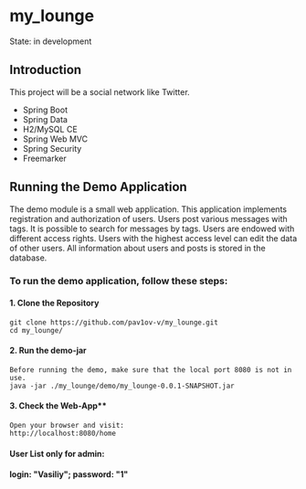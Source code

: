 # my_lounge

State: in development

## Introduction

This project will be a social network like Twitter.

- Spring Boot
- Spring Data
- H2/MySQL CE
- Spring Web MVC
- Spring Security
- Freemarker

## Running the Demo Application

The demo module is a small web application.
This application implements registration and authorization of users. Users post various messages with tags. It is possible to search for messages by tags.
Users are endowed with different access rights. Users with the highest access level can edit the data of other users.
All information about users and posts is stored in the database.

### To run the demo application, follow these steps:

#### 1. Clone the Repository
    git clone https://github.com/pav1ov-v/my_lounge.git
    cd my_lounge/
#### 2. Run the demo-jar
    Before running the demo, make sure that the local port 8080 is not in use.
    java -jar ./my_lounge/demo/my_lounge-0.0.1-SNAPSHOT.jar
#### 3. Check the Web-App**
    Open your browser and visit:
    http://localhost:8080/home
    
#### User List only for admin:
#### login: "Vasiliy"; password: "1"
